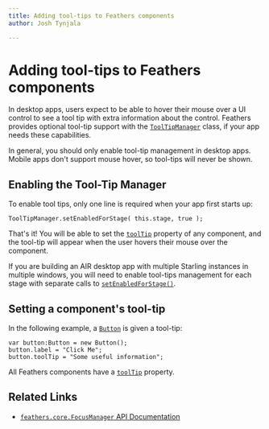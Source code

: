 ```yaml
---
title: Adding tool-tips to Feathers components  
author: Josh Tynjala

---
```

# Adding tool-tips to Feathers components

In desktop apps, users expect to be able to hover their mouse over a UI control to see a tool tip with extra information about the control. Feathers provides optional tool-tip support with the [`ToolTipManager`](../api-reference/feathers/core/ToolTipManager.html) class, if your app needs these capabilities.

<aside class="info">In general, you should only enable tool-tip management in desktop apps. Mobile apps don't support mouse hover, so tool-tips will never be shown.</aside>

## Enabling the Tool-Tip Manager

To enable tool tips, only one line is required when your app first starts up:

``` code
ToolTipManager.setEnabledForStage( this.stage, true );
```

That's it! You will be able to set the [`toolTip`](../api-reference/feathers/core/FeathersControl.html#toolTip) property of any component, and the tool-tip will appear when the user hovers their mouse over the component.

If you are building an AIR desktop app with multiple Starling instances in multiple windows, you will need to enable tool-tips management for each stage with separate calls to [`setEnabledForStage()`](../api-reference/feathers/core/ToolTipManager.html#setEnabledForStage()).

## Setting a component's tool-tip

In the following example, a [`Button`](button.html) is given a tool-tip:

``` code
var button:Button = new Button();
button.label = "Click Me";
button.toolTip = "Some useful information";
```

All Feathers components have a [`toolTip`](../api-reference/feathers/core/FeathersControl.html#toolTip) property.

## Related Links

-   [`feathers.core.FocusManager` API Documentation](../api-reference/feathers/core/FocusManager.html)